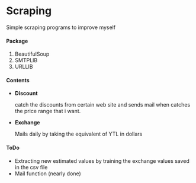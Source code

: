 # Scraping

Simple scraping programs to improve myself

#### Package
                
1. BeautifulSoup
2. SMTPLIB
3. URLLIB
                

#### Contents

+ **Discount**

  catch the discounts from certain web site and sends mail when catches the price range that i want.

+ **Exchange**

  Mails daily by taking the equivalent of YTL in dollars


#### ToDo
  
  - Extracting new estimated values by training the exchange values saved in the csv file
  - Mail function (nearly done)
